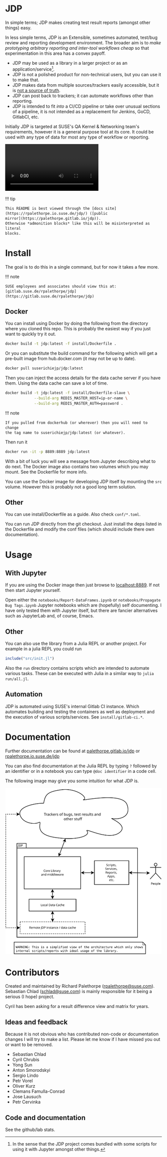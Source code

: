 # JDP

In simple terms; JDP makes creating test result reports (amongst other things)
easy.

In less simple terms, JDP is an Extensible, sometimes automated, test/bug
review and reporting development environment. The broader aim is to *make
prototyping arbitrary reporting and inter-tool workflows cheap* so that
experimentation in this area has a convex payoff.

* JDP may be used as a library in a larger project or as an
  application/service[^1].
* JDP is not a polished product for non-technical users, but you can use it to
  make that.
* JDP makes data from multiple sources/trackers easily accessible, but it is
  [not a source of truth](development/index.html#Not-a-source-of-truth-1).
* JDP can post back to trackers; it can automate workflows other than
  reporting.
* JDP is intended to fit *into* a CI/CD pipeline or take over unusual sections
  of a pipeline, it is not intended as a replacement for Jenkins, GoCD,
  GitlabCI, etc.

Initially JDP is targeted at SUSE's QA Kernel & Networking team's
requirements, however it is a general purpose tool at its core. It could be
used with any type of data for most any type of workflow or reporting.

![Video Presentation (internal)](https://w3.suse.cz/~rpalethorpe/jdp-poc-pres.webm)

!!! tip

    This README is best viewed through the [docs site](https://rpalethorpe.io.suse.de/jdp/) ([public
    mirror](https://palethorpe.gitlab.io/jdp)).
    Otherwise *admonition blocks* like this will be misinterpreted as literal
    blocks.

[^1]:

    In the sense that the JDP project comes bundled with some scripts for
    using it with Jupyter amongst other things.

# Install

The goal is to do this in a single command, but for now it takes a few
more.

!!! note

    SUSE employees and associates should view this at:
    [gitlab.suse.de/rpalethorpe/jdp](https://gitlab.suse.de/rpalethorpe/jdp)

## Docker

You can install using Docker by doing the following from the directory where
you cloned this repo. This is probably the easiest way if you just want to
quickly try it out.

```sh
docker build -t jdp:latest -f install/Dockerfile .
```

Or you can substitute the build command for the following which will get a
pre-built image from hub.docker.com (it may not be up to date).

```sh
docker pull suserichiejp/jdp:latest
```

Then you can inject the access details for the data cache server if you have
them. Using the data cache can save a lot of time.

```sh
docker build -t jdp:latest -f install/Dockerfile-slave \
             --build-arg REDIS_MASTER_HOST=ip-or-name \
             --build-arg REDIS_MASTER_AUTH=password .
```

!!! note

    If you pulled from dockerhub (or wherever) then you will need to change
    the tag name to suserichiejp/jdp:latest (or whatever).

Then run it
```sh
docker run -it -p 8889:8889 jdp:latest
```

With a bit of luck you will see a message from Jupyter describing what to do
next. The Docker image also contains two volumes which you may mount. See the
Dockerfile for more info.

You can use the Docker image for developing JDP itself by mounting the `src`
volume. However this is probably not a good long term solution.

## Other

You can use install/Dockerfile as a guide. Also check `conf/*.toml`.

You can run JDP directly from the git checkout. Just install the deps listed
in the Dockerfile and modify the conf files (which should include there own
documentation).

# Usage

## With Jupyter

If you are using the Docker image then just browse to
[localhost:8889](http://localhost:8889). If not then start Jupyter yourself.

Open either the `notebooks/Report-DataFrames.ipynb` or `notebooks/Propagate
Bug Tags.ipynb` Jupyter notebooks which are (hopefully) self documenting. I
have only tested them with Jupyter itself, but there are fancier alternatives
such as JupyterLab and, of course, Emacs.

## Other

You can also use the library from a Julia REPL or another project. For example
in a julia REPL you could run

```julia
include("src/init.jl")
```

Also the `run` directory contains scripts which are intended to automate
various tasks. These can be executed with Julia in a similar way to `julia
run/all.jl`.

## Automation

JDP is automated using SUSE's internal Gitlab CI instance. Which automates
building and testing the containers as well as deployment and the execution of
various scripts/services. See `install/gitlab-ci.*`.

# Documentation

Further documentation can be found at
[palethorpe.gitlab.io/jdp](https://palethorpe.gitlab.io/jdp) or
[rpalethorpe.io.suse.de/jdp](https://rpalethorpe.io.suse.de/jdp)

You can also find documentation at the Julia REPL by typing `?` followed by an
identifier or in a notebook you can type `@doc identifier` in a code cell.

The following image may give you some intuition for what JDP is.

![Outer Architecture](outer_arch.svg)

# Contributors

Created and maintained by Richard Palethorpe (rpalethorpe@suse.com). Sebastian
Chlad (schlad@suse.com) is mainly responsible for it being a serious (I hope)
project.

Cyril has been asking for a result difference view and matrix for years.

## Ideas and feedback

Because it is not obvious who has contributed non-code or documentation
changes I will try to make a list. Please let me know if I have missed you
out or want to be removed.

* Sebastian Chlad
* Cyril Chrubis
* Yong Sun
* Anton Smorodskyi
* Sergio Lindo
* Petr Vorel
* Oliver Kurz
* Clemans Famulla-Conrad
* Jose Lausuch
* Petr Cervinka

## Code and documentation

See the github/lab stats.
